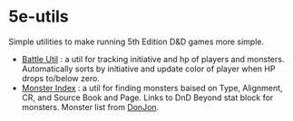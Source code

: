 # 5e-utils

Simple utilities to make running 5th Edition D&D games more simple. 

* [Battle Util](./battle-tracker) : a util for tracking initiative and hp of players and monsters. Automatically sorts by initiative and update color of player when HP drops to/below zero.
* [Monster Index](./monster-index) : a util for finding monsters baised on Type, Alignment, CR, and Source Book and Page. Links to DnD Beyond stat block for monsters. Monster list from [DonJon](https://donjon.bin.sh/).
